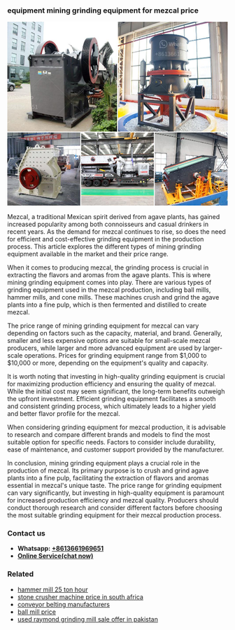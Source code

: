 <h3>equipment mining grinding equipment for mezcal price</h3><img src='1708309468.jpg' alt=''><p>Mezcal, a traditional Mexican spirit derived from agave plants, has gained increased popularity among both connoisseurs and casual drinkers in recent years. As the demand for mezcal continues to rise, so does the need for efficient and cost-effective grinding equipment in the production process. This article explores the different types of mining grinding equipment available in the market and their price range.</p><p>When it comes to producing mezcal, the grinding process is crucial in extracting the flavors and aromas from the agave plants. This is where mining grinding equipment comes into play. There are various types of grinding equipment used in the mezcal production, including ball mills, hammer mills, and cone mills. These machines crush and grind the agave plants into a fine pulp, which is then fermented and distilled to create mezcal.</p><p>The price range of mining grinding equipment for mezcal can vary depending on factors such as the capacity, material, and brand. Generally, smaller and less expensive options are suitable for small-scale mezcal producers, while larger and more advanced equipment are used by larger-scale operations. Prices for grinding equipment range from $1,000 to $10,000 or more, depending on the equipment's quality and capacity.</p><p>It is worth noting that investing in high-quality grinding equipment is crucial for maximizing production efficiency and ensuring the quality of mezcal. While the initial cost may seem significant, the long-term benefits outweigh the upfront investment. Efficient grinding equipment facilitates a smooth and consistent grinding process, which ultimately leads to a higher yield and better flavor profile for the mezcal.</p><p>When considering grinding equipment for mezcal production, it is advisable to research and compare different brands and models to find the most suitable option for specific needs. Factors to consider include durability, ease of maintenance, and customer support provided by the manufacturer.</p><p>In conclusion, mining grinding equipment plays a crucial role in the production of mezcal. Its primary purpose is to crush and grind agave plants into a fine pulp, facilitating the extraction of flavors and aromas essential in mezcal's unique taste. The price range for grinding equipment can vary significantly, but investing in high-quality equipment is paramount for increased production efficiency and mezcal quality. Producers should conduct thorough research and consider different factors before choosing the most suitable grinding equipment for their mezcal production process.</p><h3>Contact us</h3><ul><li><strong>Whatsapp:&nbsp;<a href="https://wa.me/8613661969651">+8613661969651</a></strong></li><li><a href="https://swt.shibang-china.com/?git&amp;zhl&amp;equipment mining grinding equipment for mezcal price"><strong>Online Service(chat now)</strong></a></li></ul><h3>Related</h3><ul><li><a href='hammer mill 25 ton hour.md'>hammer mill 25 ton hour</a></li><li><a href='stone crusher machine price in south africa.md'>stone crusher machine price in south africa</a></li><li><a href='conveyor belting manufacturers.md'>conveyor belting manufacturers</a></li><li><a href='ball mill price.md'>ball mill price</a></li><li><a href='used raymond grinding mill sale offer in pakistan.md'>used raymond grinding mill sale offer in pakistan</a></li></ul>